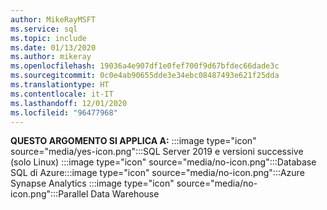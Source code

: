 ```yaml
---
author: MikeRayMSFT
ms.service: sql
ms.topic: include
ms.date: 01/13/2020
ms.author: mikeray
ms.openlocfilehash: 19036a4e907df1e0fef700f9d67bfdec66dade3c
ms.sourcegitcommit: 0c0e4ab90655dde3e34ebc08487493e621f25dda
ms.translationtype: HT
ms.contentlocale: it-IT
ms.lasthandoff: 12/01/2020
ms.locfileid: "96477968"
---
```

<Token>**QUESTO ARGOMENTO SI APPLICA A:** :::image type="icon" source="media/yes-icon.png":::SQL Server 2019 e versioni successive (solo Linux) :::image type="icon" source="media/no-icon.png":::Database SQL di Azure:::image type="icon" source="media/no-icon.png":::Azure Synapse Analytics :::image type="icon" source="media/no-icon.png":::Parallel Data Warehouse </Token>
